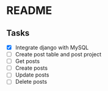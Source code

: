 # README

## Tasks

- [x] Integrate django with MySQL
- [ ] Create post table and post project
- [ ] Get posts
- [ ] Create posts
- [ ] Update posts
- [ ] Delete posts
